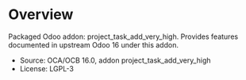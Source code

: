 # Overview

Packaged Odoo addon: project_task_add_very_high. Provides features documented in upstream Odoo 16 under this addon.

- Source: OCA/OCB 16.0, addon project_task_add_very_high
- License: LGPL-3
